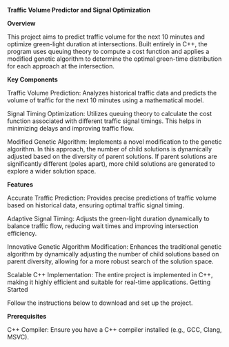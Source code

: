 **Traffic Volume Predictor and Signal Optimization**

**Overview**

This project aims to predict traffic volume for the next 10 minutes and optimize green-light duration at intersections. Built entirely in C++, the program uses queuing theory to compute a cost function and applies a modified genetic algorithm to determine the optimal green-time distribution for each approach at the intersection.

**Key Components**

Traffic Volume Prediction: Analyzes historical traffic data and predicts the volume of traffic for the next 10 minutes using a mathematical model.

Signal Timing Optimization: Utilizes queuing theory to calculate the cost function associated with different traffic signal timings. This helps in minimizing delays and improving traffic flow.

Modified Genetic Algorithm: Implements a novel modification to the genetic algorithm. In this approach, the number of child solutions is dynamically adjusted based on the diversity of parent solutions. If parent solutions are significantly different (poles apart), more child solutions are generated to explore a wider solution space.

**Features**

Accurate Traffic Prediction: Provides precise predictions of traffic volume based on historical data, ensuring optimal traffic signal timing.

Adaptive Signal Timing: Adjusts the green-light duration dynamically to balance traffic flow, reducing wait times and improving intersection efficiency.

Innovative Genetic Algorithm Modification: Enhances the traditional genetic algorithm by dynamically adjusting the number of child solutions based on parent diversity, allowing for a more robust search of the solution space.

Scalable C++ Implementation: The entire project is implemented in C++, making it highly efficient and suitable for real-time applications.
Getting Started


Follow the instructions below to download and set up the project.

**Prerequisites**

C++ Compiler: Ensure you have a C++ compiler installed (e.g., GCC, Clang, MSVC).
